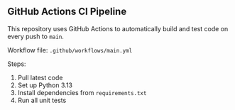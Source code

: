 ## GitHub Actions CI Pipeline

This repository uses GitHub Actions to automatically build and test code on every push to `main`.

Workflow file: `.github/workflows/main.yml`

Steps:
1. Pull latest code
2. Set up Python 3.13
3. Install dependencies from `requirements.txt`
4. Run all unit tests
